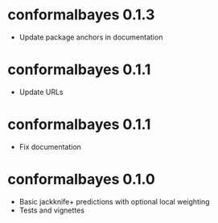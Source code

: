 # conformalbayes 0.1.3

* Update package anchors in documentation

# conformalbayes 0.1.1

* Update URLs

# conformalbayes 0.1.1

* Fix documentation

# conformalbayes 0.1.0

* Basic jackknife+ predictions with optional local weighting
* Tests and vignettes
